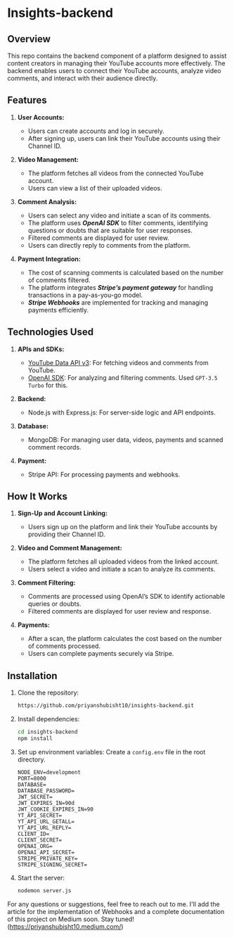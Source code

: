 # Insights-backend

## Overview
This repo contains the backend component of a platform designed to assist content creators in managing their YouTube accounts more effectively. The backend enables users to connect their YouTube accounts, analyze video comments, and interact with their audience directly.

## Features
1. **User Accounts:**
   - Users can create accounts and log in securely.
   - After signing up, users can link their YouTube accounts using their Channel ID.

2. **Video Management:**
   - The platform fetches all videos from the connected YouTube account.
   - Users can view a list of their uploaded videos.

3. **Comment Analysis:**
   - Users can select any video and initiate a scan of its comments.
   - The platform uses ***OpenAI SDK*** to filter comments, identifying questions or doubts that are suitable for user responses.
   - Filtered comments are displayed for user review.
   - Users can directly reply to comments from the platform.

4. **Payment Integration:**
   - The cost of scanning comments is calculated based on the number of comments filtered.
   - The platform integrates ***Stripe’s payment gateway*** for handling transactions in a pay-as-you-go model.
   - ***Stripe Webhooks*** are implemented for tracking and managing payments efficiently.

## Technologies Used
1. **APIs and SDKs:**
   - [YouTube Data API v3](https://developers.google.com/youtube/v3): For fetching videos and comments from YouTube.
   - [OpenAI SDK](https://platform.openai.com/docs/): For analyzing and filtering comments. Used `GPT-3.5 Turbo` for this.

2. **Backend:**
   - Node.js with Express.js: For server-side logic and API endpoints.

3. **Database:**
   - MongoDB: For managing user data, videos, payments and scanned comment records.

4. **Payment:**
   - Stripe API: For processing payments and webhooks.

## How It Works
1. **Sign-Up and Account Linking:**
   - Users sign up on the platform and link their YouTube accounts by providing their Channel ID.
   
2. **Video and Comment Management:**
   - The platform fetches all uploaded videos from the linked account.
   - Users select a video and initiate a scan to analyze its comments.

3. **Comment Filtering:**
   - Comments are processed using OpenAI’s SDK to identify actionable queries or doubts.
   - Filtered comments are displayed for user review and response.

4. **Payments:**
   - After a scan, the platform calculates the cost based on the number of comments processed.
   - Users can complete payments securely via Stripe.

## Installation
1. Clone the repository:
   ```bash
   https://github.com/priyanshubisht10/insights-backend.git
   ```

2. Install dependencies:
   ```bash
   cd insights-backend
   npm install
   ```

3. Set up environment variables: Create a `config.env` file in the root directory.
    ```env
    NODE_ENV=development
    PORT=8000
    DATABASE=
    DATABASE_PASSWORD=
    JWT_SECRET=
    JWT_EXPIRES_IN=90d
    JWT_COOKIE_EXPIRES_IN=90
    YT_API_SECRET=
    YT_API_URL_GETALL=
    YT_API_URL_REPLY=
    CLIENT_ID=
    CLIENT_SECRET=
    OPENAI_ORG=
    OPENAI_API_SECRET=
    STRIPE_PRIVATE_KEY=
    STRIPE_SIGNING_SECRET=
    ```

4. Start the server:
   ```bash
   nodemon server.js
   ```

For any questions or suggestions, feel free to reach out to me. I'll add the article for the implementation of Webhooks and a complete documentation of this project on Medium soon. Stay tuned! (https://priyanshubisht10.medium.com/)

